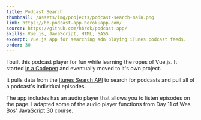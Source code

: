 ```yaml
---
title: Podcast Search
thumbnail: /assets/img/projects/podcast-search-main.png
link: https://hb-podcast-app.herokuapp.com/
source: https://github.com/hbrok/podcast-app/
skills: Vue.js, JavaScript, HTML, SASS
excerpt: Vue.js app for searching adn playing iTunes podcast feeds.
order: 30
---
```


I built this podcast player for fun while learning the ropes of Vue.js. It started [in a Codepen](https://codepen.io/hbrok/pen/NyNReB) and eventually moved to it's own project.

It pulls data from the [Itunes Search API](https://developer.apple.com/library/content/documentation/AudioVideo/Conceptual/iTuneSearchAPI/index.html#//apple_ref/doc/uid/TP40017632-CH3-SW1) to search for podcasts and pull all of a podcast's individual episodes.

The app includes has an audio player that allows you to listen episodes on the page. I adapted some of the audio player functions from Day 11 of Wes Bos' [JavaScript 30](https://www.javascript30.com/) course.
 